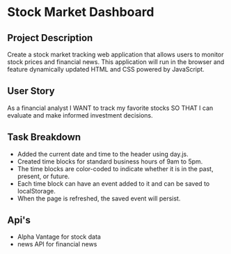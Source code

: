 # Stock Market Dashboard

## Project Description

Create a stock market tracking web application that allows users to monitor stock prices and financial news. This application will run in the browser and feature dynamically updated HTML and CSS powered by JavaScript.

## User Story

As a financial analyst
I WANT to track my favorite stocks
SO THAT I can evaluate and make informed investment decisions.

## Task Breakdown

- Added the current date and time to the header using day.js.
- Created time blocks for standard business hours of 9am to 5pm.
- The time blocks are color-coded to indicate whether it is in the past, present, or future.
- Each time block can have an event added to it and can be saved to localStorage.
- When the page is refreshed, the saved event will persist.

## Api's

- Alpha Vantage for stock data
- news API for financial news
